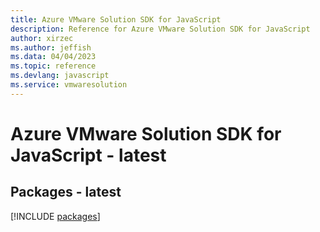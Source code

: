 ```yaml
---
title: Azure VMware Solution SDK for JavaScript
description: Reference for Azure VMware Solution SDK for JavaScript
author: xirzec
ms.author: jeffish
ms.data: 04/04/2023
ms.topic: reference
ms.devlang: javascript
ms.service: vmwaresolution
---
```

# Azure VMware Solution SDK for JavaScript - latest
## Packages - latest
[!INCLUDE [packages](vmware-solution-index.md)]